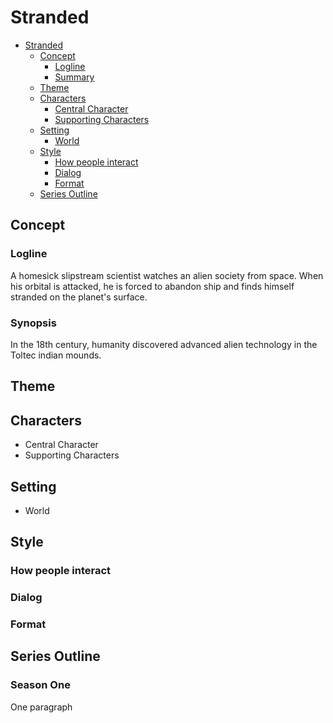 # Stranded

<!--ts-->
   * [Stranded](#stranded)
      * [Concept](#concept)
         * [Logline](#logline)
         * [Summary](#summary)
      * [Theme](#theme)
      * [Characters](#characters)
         * [Central Character](#central-character)
         * [Supporting Characters](#supporting-characters)
      * [Setting](#setting)
         * [World](#world)
      * [Style](#style)
         * [How people interact](#how-people-interact)
         * [Dialog](#dialog)
         * [Format](#format)
      * [Series Outline](#series-outline)

<!-- Added by: merovex, at:  -->

<!--te-->

## Concept

### Logline

A homesick slipstream scientist watches an alien society from space. When his orbital is attacked, he is forced to abandon ship and finds himself stranded on the planet's surface.

<!-- Write a short and powerful description of the core concept. Two sentences is ideal. A logline for a scripted series will often describe the main character's plight and unique circumstance that drives the story.  -->

### Synopsis

<!-- Write an overview of the series idea, describing the world or setting it takes place in, the unique conflicts faced, and the dynamics between main characters that fuel the story. This is a great sales tool because you're going to highlight the most interesting facets and themes of the series. You should be able to do this in three paragraphs, but a few pages is ok so long as the writing is "tight" and reads efficiently, moving the story beat by beat. -->

In the 18th century, humanity discovered advanced alien technology in the Toltec indian mounds. 

## Theme

## Characters

<!-- Describe you main protagonist and other key characters in the series. Write less about their background and more about their current circumstances and shared conflict. A short paragraph for each is ideal. Clarify how they view their world, and how they relate to others. Create irony with their behavior. Find the flaw in a hero, and a redeeming quality in an antagonist.  -->

* Central Character
* Supporting Characters

## Setting

* World

## Style

### How people interact

### Dialog

### Format

## Series Outline

<!-- Write a list of 8 to 12 episode descriptions, similar to a Logline for each, so we quickly understand the content of each proposed episode, and can see an arc of story over the course of a season. -->

### Season One


One paragraph
